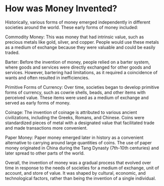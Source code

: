# How was Money Invented?

Historically, various forms of money emerged independently in different societies around the world. These early forms of money included:

Commodity Money: This was money that had intrinsic value, such as precious metals like gold, silver, and copper. People would use these metals as a medium of exchange because they were valuable and could be easily traded.

Barter: Before the invention of money, people relied on a barter system, where goods and services were directly exchanged for other goods and services. However, bartering had limitations, as it required a coincidence of wants and often resulted in inefficiencies.

Primitive Forms of Currency: Over time, societies began to develop primitive forms of currency, such as cowrie shells, beads, and other items with perceived value. These items were used as a medium of exchange and served as early forms of money.

Coinage: The invention of coinage is attributed to various ancient civilizations, including the Greeks, Romans, and Chinese. Coins were standardized pieces of metal with a designated value that facilitated trade and made transactions more convenient.

Paper Money: Paper money emerged later in history as a convenient alternative to carrying around large quantities of coins. The use of paper money originated in China during the Tang Dynasty (7th-10th centuries) and later spread to other parts of the world.

Overall, the invention of money was a gradual process that evolved over time in response to the needs of societies for a medium of exchange, unit of account, and store of value. It was shaped by cultural, economic, and technological factors, rather than being the invention of a single individual.